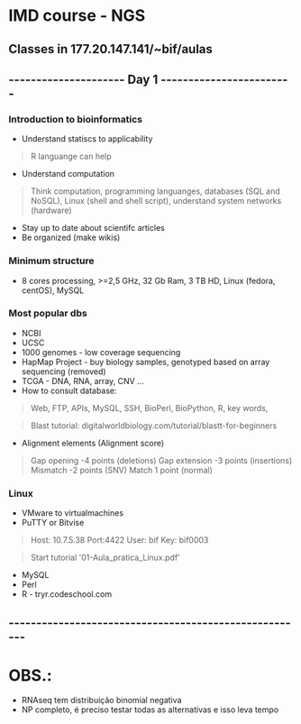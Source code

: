 # IMD course  - NGS
## Classes in 177.20.147.141/~bif/aulas
## --------------------- Day 1 ------------------------
### Introduction to bioinformatics
* Understand statiscs to applicability
> R languange can help

* Understand computation
> Think computation, programming languanges, databases (SQL and NoSQL), Linux (shell and shell script), understand system networks (hardware)

* Stay up to date about scientifc  articles
* Be organized (make wikis)
 
### Minimum structure
* 8 cores processing, >=2,5 GHz, 32 Gb Ram, 3 TB HD, Linux (fedora, centOS), MySQL

### Most popular dbs
* NCBI
* UCSC
* 1000 genomes - low coverage sequencing
* HapMap Project - buy biology samples, genotyped based on array sequencing (removed)
* TCGA - DNA, RNA, array, CNV ...
* How to consult database:
> Web, FTP, APIs, MySQL, SSH, BioPerl, BioPython, R, key words, 

> Blast tutorial: digitalworldbiology.com/tutorial/blastt-for-beginners

* Alignment elements (Alignment score)
> Gap opening -4 points (deletions)
> Gap extension -3 points (insertions)
> Mismatch -2 points (SNV)
> Match 1 point (normal)

### Linux
* VMware to virtualmachines
* PuTTY or Bitvise
> Host: 10.7.5.38	Port:4422
> User: bif	Key: bif0003

> Start tutorial '01-Aula_pratica_Linux.pdf'

* MySQL
* Perl
* R - tryr.codeschool.com


## ------------------------------------------------------

# OBS.:
* RNAseq tem distribuição binomial negativa
* NP completo, é preciso testar todas as alternativas e isso leva tempo
